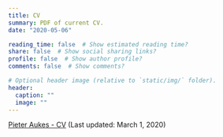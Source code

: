 ```yaml
---
title: CV
summary: PDF of current CV.
date: "2020-05-06"

reading_time: false  # Show estimated reading time?
share: false  # Show social sharing links?
profile: false  # Show author profile?
comments: false  # Show comments?

# Optional header image (relative to `static/img/` folder).
header:
  caption: ""
  image: ""
---
```


[Pieter Aukes - CV](aukesCV.pdf) (Last updated: March 1, 2020)